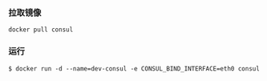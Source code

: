 ### 拉取镜像
```shell
docker pull consul
```

### 运行
```shell
$ docker run -d --name=dev-consul -e CONSUL_BIND_INTERFACE=eth0 consul
```
